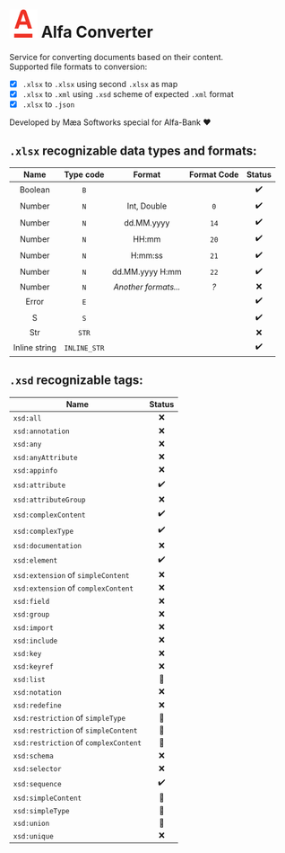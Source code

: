 # ![logo](resources/alfa.svg) Alfa Converter
Service for converting documents based on their content.   
Supported file formats to conversion:
- [x] `.xlsx` to `.xlsx` using second `.xlsx` as map
- [x] `.xlsx` to `.xml` using `.xsd` scheme of expected `.xml` format
- [x] `.xlsx` to `.json`

Developed by Mæa Softworks special for Alfa-Bank ❤

## `.xlsx` recognizable data types and formats:
|     Name      |  Type code   |        Format        | Format Code | Status |
|:-------------:|:------------:|:--------------------:|:-----------:|:------:|
|    Boolean    |     `B`      |                      |             |   ✔️   |
|    Number     |     `N`      |     Int, Double      |     `0`     |   ✔️   |
|    Number     |     `N`      |      dd.MM.yyyy      |    `14`     |   ✔️   |
|    Number     |     `N`      |        HH:mm         |    `20`     |   ✔️   |
|    Number     |     `N`      |       H:mm:ss        |    `21`     |   ✔️   |
|    Number     |     `N`      |   dd.MM.yyyy H:mm    |    `22`     |   ✔️   |
|    Number     |     `N`      | _Another formats..._ |     _?_     |   ❌    |
|     Error     |     `E`      |                      |             |   ✔️   |
|       S       |     `S`      |                      |             |   ✔️   |
|      Str      |    `STR`     |                      |             |   ❌    |
| Inline string | `INLINE_STR` |                      |             |   ✔️   |

## `.xsd` recognizable tags:
| Name                                  | Status |
|---------------------------------------|:------:|
| `xsd:all`                             |   ❌    |
| `xsd:annotation`                      |   ❌    |
| `xsd:any`                             |   ❌    |
| `xsd:anyAttribute`                    |   ❌    |
| `xsd:appinfo`                         |   ❌    |
| `xsd:attribute`                       |   ✔️   |
| `xsd:attributeGroup`                  |   ❌    |
| `xsd:complexContent`                  |   ✔️   |
| `xsd:complexType`                     |   ✔️   |
| `xsd:documentation`                   |   ❌    |
| `xsd:element`                         |   ✔️   |
| `xsd:extension` of `simpleContent`    |   ❌    |
| `xsd:extension` of `complexContent`   |   ❌    |
| `xsd:field`                           |   ❌    |
| `xsd:group`                           |   ❌    |
| `xsd:import`                          |   ❌    |
| `xsd:include`                         |   ❌    |
| `xsd:key`                             |   ❌    |
| `xsd:keyref`                          |   ❌    |
| `xsd:list`                            |   🚧   |
| `xsd:notation`                        |   ❌    |
| `xsd:redefine`                        |   ❌    |
| `xsd:restriction` of `simpleType`     |   🚧   |
| `xsd:restriction` of `simpleContent`  |   🚧   |
| `xsd:restriction` of `complexContent` |   🚧   |
| `xsd:schema`                          |   ❌    |
| `xsd:selector`                        |   ❌    |
| `xsd:sequence`                        |   ✔️   |
| `xsd:simpleContent`                   |   🚧   |
| `xsd:simpleType`                      |   🚧   |
| `xsd:union`                           |   🚧   |
| `xsd:unique`                          |   ❌    |